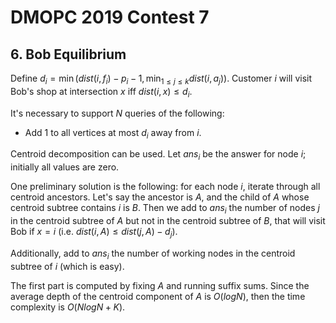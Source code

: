# DMOPC 2019 Contest 7

## 6. Bob Equilibrium
Define $d_i=\min(dist(i,f_i)-p_i-1,\min_{1\le{j}\le{k}}dist(i,a_j))$. Customer $i$ will visit Bob's shop at intersection $x$ iff $dist(i,x)\le{d_i}$.

It's necessary to support $N$ queries of the following:
 - Add $1$ to all vertices at most $d_i$ away from $i$.

Centroid decomposition can be used. Let $ans_i$ be the answer for node $i$; initially all values are zero.

One preliminary solution is the following: for each node $i$, iterate through all centroid ancestors. Let's say the ancestor is $A$, and the child of $A$ whose centroid subtree contains $i$ is $B$. Then we add to $ans_i$ the number of nodes $j$ in the centroid subtree of $A$ but not in the centroid subtree of $B$, that will visit Bob if $x=i$ (i.e. $dist(i,A)\le{dist(j,A)-d_j}$).

Additionally, add to $ans_i$ the number of working nodes in the centroid subtree of $i$ (which is easy).

The first part is computed by fixing $A$ and running suffix sums. Since the average depth of the centroid component of $A$ is $O(logN)$, then the time complexity is $O(NlogN+K)$.